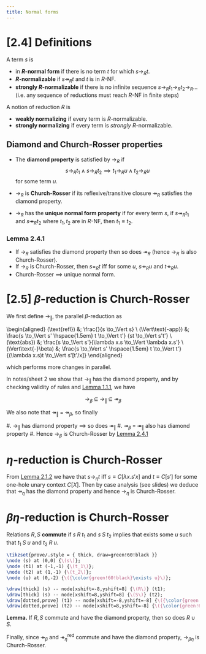 ```yaml
---
title: Normal forms
---
```


# [2.4] Definitions

A term $s$ is

* in **$R$-normal form** if there is no term $t$ for which $s \to_R t$.
* **$R$-normalizable** if $s \twoheadrightarrow_R t$ and $t$ is in $R$-NF.
* **strongly $R$-normalizable** if there is no infinite sequence
  $s \to_R t_1 \to_R t_2 \to_R \ldots$ (i.e. any sequence of reductions must
  reach $R$-NF in finite steps)

A notion of reduction $R$ is

* **weakly normalizing** if every term is $R$-normalizable.
* **strongly normalizing** if every term is *strongly* $R$-normalizable.

## Diamond and Church-Rosser properties

* The **diamond property** is satisfied by $\to_R$ if
  $$s \to_R t_1 \land s \to_R t_2 \implies t_1 \to_R u \land t_2 \to_R u$$
  for some term $u$.

* $\to_R$ is **Church-Rosser** if its reflexive/transitive closure
  $\twoheadrightarrow_R$ satisfies the diamond property.

* $\to_R$ has the **unique normal form property** if for every term $s$,
  if $s \twoheadrightarrow_R t_1$ and $s \twoheadrightarrow_R t_2$ where
  $t_1,t_2$ are in $R$-NF, then $t_1 \equiv t_2$.

### Lemma 2.4.1

* If $\to_R$ satisfies the diamond property then so does
  $\twoheadrightarrow_R$ (hence $\to_R$ is also Church-Rosser).
* If $\to_R$ is Church-Rosser, then $s =_R t$ iff for some $u$,
  $s \twoheadrightarrow_R u$ and $t \twoheadrightarrow_R u$.
* Church-Rosser $\implies$ unique normal form.

# [2.5] $\beta$-reduction is Church-Rosser

We first define $\to_\Vert$, the parallel $\beta$-reduction as

\begin{aligned}
(\text{refl}) &\; \frac{}{s \to_\Vert s} \\
(\Vert\text{-app}) &\; \frac{s \to_\Vert s' \hspace{1.5em} t \to_\Vert t'}
	{st \to_\Vert s't'} \\
(\text{abs}) &\; \frac{s \to_\Vert s'}{\lambda x.s \to_\Vert \lambda x.s'} \\
(\Vert\text{-}\beta) &\; \frac{s \to_\Vert s' \hspace{1.5em} t \to_\Vert t'}
	{(\lambda x.s)t \to_\Vert s'[t'/x]}
\end{aligned}

which performs more changes in parallel.

In notes/sheet 2 we show that $\to_\Vert$ has the diamond property, and by
checking validity of rules and
[Lemma 1.1.1](syntax.html#inductively-defined-sets), we have

$$\to_\beta \; \subseteq \; \to_\Vert \; \subseteq \; \twoheadrightarrow_\beta$$

We also note that $\twoheadrightarrow_\Vert \;=\; \twoheadrightarrow_\beta$, so
finally

#. $\to_\Vert$ has diamond property $\implies$ so does
   $\twoheadrightarrow_\Vert$
#. $\twoheadrightarrow_\beta \;=\; \twoheadrightarrow_\Vert$ also has diamond
   property
#. Hence $\to_\beta$ is Church-Rosser by [Lemma 2.4.1](#lemma-2.4.1)

# $\eta$-reduction is Church-Rosser

From [Lemma 2.1.2](reductions.html#lemma-2.1.2) we have that $s \to_\eta t$ iff
$s \equiv C[\lambda x.s'x]$ and $t \equiv C[s']$ for some one-hole unary context
$C[X]$. Then by case analysis (see slides) we deduce that
$\twoheadrightarrow_\eta$ has the diamond property and hence $\to_\eta$ is
Church-Rosser.

# $\beta\eta$-reduction is Church-Rosser

Relations $R, S$ **commute** if $s \;R\; t_1$ and $s \;S\; t_2$ implies that
exists some $u$ such that $t_1 \;S\; u$ and $t_2 \;R\; u$.

```{.tex .tikz width=23%}
\tikzset{prove/.style = { thick, draw=green!60!black }}
\node (s) at (0,0) {\(s\)};
\node (t1) at (-1,-1) {\(t_1\)};
\node (t2) at (1,-1) {\(t_2\)};
\node (u) at (0,-2) {\({\color{green!60!black}\exists u}\)};

\draw[thick] (s) -- node[xshift=-8,yshift=8] {\(R\)} (t1);
\draw[thick] (s) -- node[xshift=8,yshift=8] {\(S\)} (t2);
\draw[dotted,prove] (t1) -- node[xshift=-8,yshift=-8] {\({\color{green!60!black}S}\)} (u);
\draw[dotted,prove] (t2) -- node[xshift=8,yshift=-8] {\({\color{green!60!black}R}\)} (u);
```

**Lemma.** If $R, S$ commute and have the diamond property, then so does
$R \cup S$.

Finally, since $\twoheadrightarrow_\beta$ and
$\twoheadrightarrow_\eta^{\text{red}}$ commute and have the diamond property,
$\to_{\beta\eta}$ is Church-Rosser.
